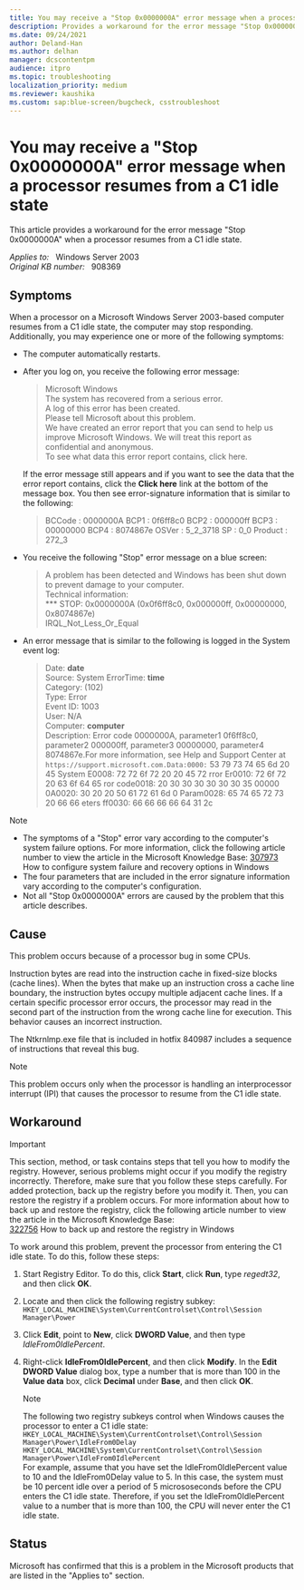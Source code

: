 ```yaml
---
title: You may receive a "Stop 0x0000000A" error message when a processor resumes from a C1 idle state
description: Provides a workaround for the error message "Stop 0x0000000A" when a processor resumes from a C1 idle state
ms.date: 09/24/2021
author: Deland-Han
ms.author: delhan
manager: dcscontentpm
audience: itpro
ms.topic: troubleshooting
localization_priority: medium
ms.reviewer: kaushika
ms.custom: sap:blue-screen/bugcheck, csstroubleshoot
---
```

# You may receive a "Stop 0x0000000A" error message when a processor resumes from a C1 idle state

This article provides a workaround for the error message "Stop 0x0000000A" when a processor resumes from a C1 idle state.  

_Applies to:_ &nbsp; Windows Server 2003  
_Original KB number:_ &nbsp; 908369

## Symptoms

When a processor on a Microsoft Windows Server 2003-based computer resumes from a C1 idle state, the computer may stop responding. Additionally, you may experience one or more of the following symptoms:

- The computer automatically restarts.
- After you log on, you receive the following error message:  
  >Microsoft Windows  
  The system has recovered from a serious error.  
  A log of this error has been created.  
  Please tell Microsoft about this problem.  
  We have created an error report that you can send to help us improve Microsoft Windows. We will treat this report as confidential and anonymous.  
  To see what data this error report contains, click here.

  If the error message still appears and if you want to see the data that the error report contains, click the **Click here** link at the bottom of the message box. You then see error-signature information that is similar to the following:  
  > BCCode : 0000000A BCP1 : 0f6ff8c0 BCP2 : 000000ff BCP3 : 00000000 BCP4 : 8074867e OSVer : 5_2_3718 SP : 0_0 Product : 272_3

- You receive the following "Stop" error message on a blue screen:  
  > A problem has been detected and Windows has been shut down to prevent damage to your computer.  
  Technical information:  
  *** STOP: 0x0000000A (0x0f6ff8c0, 0x000000ff, 0x00000000, 0x8074867e)  
  IRQL_Not_Less_Or_Equal

- An error message that is similar to the following is logged in the System event log:  
  > Date: **date**  
    Source: System
    ErrorTime: **time**  
    Category: (102)  
    Type: Error  
    Event ID: 1003  
    User: N/A  
    Computer: **computer**  
    Description: Error code 0000000A, parameter1 0f6ff8c0, parameter2 000000ff, parameter3 00000000, parameter4 8074867e.For more information, see Help and Support Center at `https://support.microsoft.com.Data:0000:` 53 79 73 74 65 6d 20 45 System E0008: 72 72 6f 72 20 20 45 72 rror Er0010: 72 6f 72 20 63 6f 64 65 ror code0018: 20 30 30 30 30 30 30 35 00000 0A0020: 30 20 20 50 61 72 61 6d 0 Param0028: 65 74 65 72 73 20 66 66 eters ff0030: 66 66 66 66 64 31 2c

> [!NOTE]
>
> - The symptoms of a "Stop" error vary according to the computer's system failure options. For more information, click the following article number to view the article in the Microsoft Knowledge Base:
[307973](https://support.microsoft.com/help/307973) How to configure system failure and recovery options in Windows  
> - The four parameters that are included in the error signature information vary according to the computer's configuration.
> - Not all "Stop 0x0000000A" errors are caused by the problem that this article describes.

## Cause

This problem occurs because of a processor bug in some CPUs.

Instruction bytes are read into the instruction cache in fixed-size blocks (cache lines). When the bytes that make up an instruction cross a cache line boundary, the instruction bytes occupy multiple adjacent cache lines. If a certain specific processor error occurs, the processor may read in the second part of the instruction from the wrong cache line for execution. This behavior causes an incorrect instruction.

The Ntkrnlmp.exe file that is included in hotfix 840987 includes a sequence of instructions that reveal this bug.

> [!NOTE]
> This problem occurs only when the processor is handling an interprocessor interrupt (IPI) that causes the processor to resume from the C1 idle state.

## Workaround

> [!IMPORTANT]
> This section, method, or task contains steps that tell you how to modify the registry. However, serious problems might occur if you modify the registry incorrectly. Therefore, make sure that you follow these steps carefully. For added protection, back up the registry before you modify it. Then, you can restore the registry if a problem occurs. For more information about how to back up and restore the registry, click the following article number to view the article in the Microsoft Knowledge Base:  
[322756](https://support.microsoft.com/help/322756) How to back up and restore the registry in Windows  

To work around this problem, prevent the processor from entering the C1 idle state. To do this, follow these steps:

1. Start Registry Editor. To do this, click **Start**, click **Run**, type *regedt32*, and then click **OK**.
2. Locate and then click the following registry subkey: `HKEY_LOCAL_MACHINE\System\CurrentControlset\Control\Session Manager\Power`

3. Click **Edit**, point to **New**, click **DWORD Value**, and then type *IdleFrom0IdlePercent*.
4. Right-click **IdleFrom0IdlePercent**, and then click **Modify**. In the **Edit DWORD Value** dialog box, type a number that is more than 100 in the **Value data** box, click **Decimal** under **Base**, and then click **OK**.
    > [!NOTE]
    > The following two registry subkeys control when Windows causes the processor to enter a C1 idle state:
    `HKEY_LOCAL_MACHINE\System\CurrentControlset\Control\Session Manager\Power\IdleFrom0Delay`
    `HKEY_LOCAL_MACHINE\System\CurrentControlset\Control\Session Manager\Power\IdleFrom0IdlePercent`  
    For example, assume that you have set the IdleFrom0IdlePercent value to 10 and the IdleFrom0Delay value to 5. In this case, the system must be 10 percent idle over a period of 5 micrososeconds before the CPU enters the C1 idle state. Therefore, if you set the IdleFrom0IdlePercent value to a number that is more than 100, the CPU will never enter the C1 idle state.

## Status

Microsoft has confirmed that this is a problem in the Microsoft products that are listed in the "Applies to" section.
